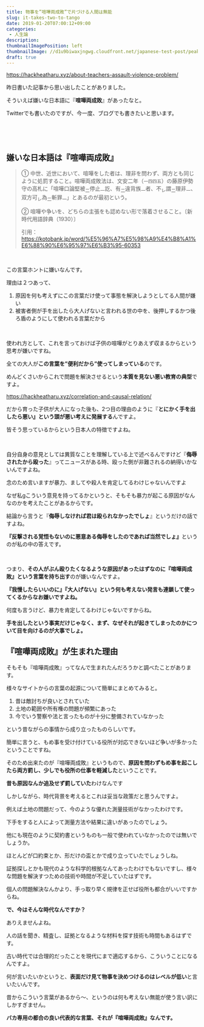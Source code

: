 ```yaml
---
title: 物事を”喧嘩両成敗”で片づける人間は無能
slug: it-takes-two-to-tango
date: 2019-01-20T07:00:12+09:00
categories: 
 - 人生論
description: 
thumbnailImagePosition: left
thumbnailImage: //d1u9biwaxjngwg.cloudfront.net/japanese-test-post/peak-140.jpg
draft: true
---
```

<!--more-->

https://hackheatharu.xyz/about-teachers-assault-violence-problem/

昨日書いた記事から思い出したことがありました。

そういえば嫌いな日本語に『<strong>喧嘩両成敗</strong>』があったなと。

Twitterでも書いたのですが、今一度、ブログでも書きたいと思います。

&nbsp;

&nbsp;
<h2>嫌いな日本語は『<strong>喧嘩両成敗</strong>』</h2>
<blockquote>
<div data-orgtag="meaning">① 中世、近世において、喧嘩をした者は、理非を問わず、両方とも同じように処罰すること。喧嘩両成敗法は、文安二年（<small>一四四五</small>）の藤原伊勢守の高札に「喧嘩口論堅被<sub>二</sub>停止<sub>一</sub>訖、有<sub>二</sub>違背族<sub>一</sub>者、不<sub>レ</sub>謂<sub>二</sub>理非<sub>一</sub>、双方可<sub>レ</sub>為<sub>二</sub>斬罪<sub>一</sub>」とあるのが最初という。</div>
<div data-orgtag="meaning">

② 喧嘩や争いを、どちらの主張をも認めない形で落着させること。〔新時代用語辞典（1930）〕

引用：<a href="https://kotobank.jp/word/%E5%96%A7%E5%98%A9%E4%B8%A1%E6%88%90%E6%95%97-491578">https://kotobank.jp/word/%E5%96%A7%E5%98%A9%E4%B8%A1%E6%88%90%E6%95%97%E6%B3%95-60353</a>

</div></blockquote>
&nbsp;

この言葉ホントに嫌いなんです。

理由は２つあって、
<ol>
 	<li>原因を何も考えずにこの言葉だけ使って事態を解決しようとしてる人間が嫌い</li>
 	<li>被害者側が手を出したら大人げないと言われる世の中を、後押しするかつ後ろ盾のようにして使われる言葉だから</li>
</ol>
&nbsp;

使われ方として、これを言っておけば子供の喧嘩がとりあえず収まるからという思考が嫌いですね。

全ての大人が<strong>この言葉を”便利だから”使ってしまっている</strong>のです。

めんどくさいからこれで問題を解決させるという<strong>本質を見ない悪い教育の典型</strong>ですよ。

https://hackheatharu.xyz/correlation-and-causal-relation/

だから育った子供が大人になった後も、2つ目の理由のように『<strong>とにかく手を出したら悪い』という頭が悪い考えに発展する</strong>んですよ。

皆そう思っているからという日本人の特徴ですよね。

&nbsp;

自分自身の意見としては異質なことを理解している上で述べるんですけど『<strong>侮辱されたから殴った</strong>』ってニュースがある時、殴った側が非難されるの納得いかないんですよね。

念のため言いますが暴力、ましてや殺人を肯定してるわけじゃないんですよ

なぜ私gこういう意見を持ってるかというと、そもそも暴力が起こる原因がなんなのかを考えたことがあるからです。

結論から言うと『<strong>侮辱しなければ君は殴られなかったでしょ</strong>』というだけの話ですよね。

<strong>『反撃される覚悟もないのに悪意ある侮辱をしたのであれば当然でしょ』</strong>というのが私の中の答えです。

&nbsp;
<p class="js-tweet-text tweet-text txt-size-variable--18 margin-b--10 with-linebreaks" lang="ja">つまり、<strong>その人がぶん殴りたくなるような原因があったはずなのに『喧嘩両成敗』という言葉を持ち出す</strong>のが嫌いなんですよ。</p>
<p class="js-tweet-text tweet-text txt-size-variable--18 margin-b--10 with-linebreaks" lang="ja"><strong>『我慢したらいいのに』『大人げない』という何も考えない発言も連鎖して使ってくるからなお嫌いですよね。</strong></p>
<p class="js-tweet-text tweet-text txt-size-variable--18 margin-b--10 with-linebreaks" lang="ja">何度も言うけど、暴力を肯定してるわけじゃないですからね。</p>
<p lang="ja"><strong>手を出したという事実だけじゃなく、まず、なぜそれが起きてしまったのかについて目を向けるのが大事でしょ。</strong></p>
<p lang="ja"></p>
<p lang="ja"></p>

<h2 lang="ja">『喧嘩両成敗』が生まれた理由</h2>
<p lang="ja">そもそも『喧嘩両成敗』ってなんで生まれたんだろうかと調べたことがあります。</p>
<p lang="ja">様々なサイトからの言葉の起源について簡単にまとめてみると。</p>

<ol>
 	<li lang="ja">昔は敵討ちが良いとされていた</li>
 	<li lang="ja">土地の範囲や所有権の問題が頻繁にあった</li>
 	<li lang="ja">今でいう警察や法と言ったものが十分に整備されていなかった</li>
</ol>
<p lang="ja">という昔ながらの事情から成り立ったものらしいです。</p>
<p lang="ja">簡単に言うと、もめ事を受け付けている役所が対応できないほど争いが多かったということですね。</p>
<p lang="ja">そのため出来たのが『喧嘩両成敗』というもので、<strong>原因を問わずもめ事を起こしたら両方罰し、少しでも役所の仕事を軽減した</strong>ということです。</p>
<p lang="ja"><strong>昔も原因なんか追及せず罰していた</strong>わけなんです</p>
<p lang="ja"></p>
<p lang="ja">しかしながら、時代背景を考えるとこれは妥当な政策だと思うんですよ。</p>
<p lang="ja">例えば土地の問題だって、今のような優れた測量技術がなかったわけです。</p>
<p lang="ja">下手をすると人によって測量方法や結果に違いがあったのでしょう。</p>
<p lang="ja"></p>
<p lang="ja">他にも現在のように契約書というものも一般で使われていなかったのでは無いでしょうか。</p>
<p lang="ja">ほとんどが口約束とか、形だけの盃とかで成り立っていたでしょうしね。</p>
<p lang="ja">証拠探しとかも現代のような科学的根拠なんてあったわけでもないですし、様々な問題を解決すつための技術や時間が不足していたはずです。</p>
<p lang="ja">個人の問題解決なんかより、手っ取り早く規律を正せば役所も都合がいいですからね。</p>
<p lang="ja"></p>
<p lang="ja"><strong>で、今はそんな時代なんですか？</strong></p>
<p lang="ja">ありえませんよね。</p>
<p lang="ja">人の話を聞き、精査し、証拠となるような材料を探す技術も時間もあるはずです。</p>
<p lang="ja">古い時代では合理的だったことを現代にまで適応するから、こういうことになるんですよ。</p>
<p lang="ja">何が言いたいかというと、<strong>表面だけ見て物事を決めつけるのはレベルが低い</strong>と言いたいんです。</p>
<p lang="ja"></p>
<p lang="ja">昔からこういう言葉があるから～、というのは何も考えない無能が使う言い訳にしかすぎません。</p>
<p lang="ja"><strong>バカ専用の都合の良い代表的な言葉、それが『喧嘩両成敗』なんです。</strong></p>
